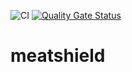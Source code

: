 ![CI](https://github.com/Llinwey/meatshield-backend/workflows/CI/badge.svg) [![Quality Gate Status](https://sonarcloud.io/api/project_badges/measure?project=Llinwey_meatshield&metric=alert_status)](https://sonarcloud.io/dashboard?id=Llinwey_meatshield)

# meatshield
